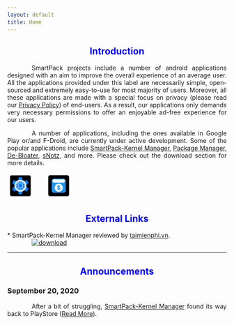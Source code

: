 ```yaml
---
layout: default
title: Home
---
```


<style>
    tab1 { padding-left: 4em; }
</style>

<h2 style="color: blue; text-align: center">Introduction</h2>

<p style="text-align: justify;"><tab1>SmartPack projects include a number of android applications designed with an aim to improve the overall experience of an average user. All the applications provided under this label are necessarily simple, open-sourced and extremely easy-to-use for most majority of users. Moreover, all these applications are made with a special focus on privacy (please read our <a href="{{ site.github.url }}/privacy-policy/">Privacy Policy</a>) of end-users. As a result, our applications only demands very necessary permissions to offer an enjoyable ad-free experience for our users.</tab1></p>

<p style="text-align: justify;"><tab1>A number of applications, including the ones available in Google Play or/and F-Droid, are currently under active development. Some of the popular applications include <a href="{{ site.github.url }}/spkm/">SmartPack-Kernel Manager</a>, <a href="https://smartpack.github.io/PackageManager/" target="_blank">Package Manager</a>, <a href="https://sunilpaulmathew.github.io/De-Bloater/" target="_blank">De-Bloater</a>, <a href="{{ site.github.url }}/sNotz/">sNotz</a>, and more. Please check out the download section for more details.</tab1></p>

<p><a href="https://play.google.com/store/apps/details?id=com.smartpack.kernelmanager.release" target="_blank"><img src="https://github.com/SmartPack/SmartPack-Kernel-Manager/blob/master/app/src/main/ic_launcher-web.png?raw=true" alt="" height="60" /></a> <a href="https://play.google.com/store/apps/details?id=com.smartpack.packagemanager" target="_blank"><img src="https://github.com/SmartPack/PackageManager/blob/master/app/src/main/ic_launcher-web.png?raw=true" alt="" height="60" /></a> <a href="https://play.google.com/store/apps/details?id=com.sunilpaulmathew.snotz" target="_blank"><img src="https://github.com/sunilpaulmathew/sNotz/blob/master/app/src/main/res/mipmap-xxxhdpi/ic_launcher.png?raw=true" alt="" height="60" /></a> <a href="https://f-droid.org/packages/com.sunilpaulmathew.debloater" target="_blank"><img src="https://github.com/sunilpaulmathew/De-Bloater/blob/master/app/src/main/res/mipmap-xxxhdpi/ic_launcher.png?raw=true" alt="" height="60" /></a> <a href="https://play.google.com/store/apps/details?id=com.smartpack.kernelprofiler" target="_blank"><img src="https://github.com/SmartPack/KernelProfiler/blob/master/app/src/main/res/mipmap-xxxhdpi/ic_launcher.png?raw=true" alt="" height="60" /></a> <a href="https://play.google.com/store/apps/details?id=com.smartpack.busyboxinstaller" target="_blank"><img src="https://github.com/SmartPack/BusyBox-Installer/blob/master/app/src/main/res/mipmap-xxxhdpi/ic_launcher.png?raw=true" alt="" height="60" /></a> <a href="https://play.google.com/store/apps/details?id=com.sunilpaulmathew.translator" target="_blank"><img src="https://github.com/sunilpaulmathew/Translator/blob/master/app/src/main/res/mipmap-xxxhdpi/ic_launcher.png?raw=true" alt="" height="60" /></a> <a href="https://play.google.com/store/apps/details?id=com.smartpack.donate" target="_blank"><img src="https://github.com/SmartPack/SmartPack.github.io/blob/master/asset/pic009.png?raw=true" alt="" height="60" /></a></p>

<h2 style="color: blue; text-align: center">External Links</h2>
* SmartPack-Kernel Manager reviewed by <a href="https://taimienphi.vn/download-smartpack-kernel-manager-91478">taimienphi.vn</a>.
<tab1><a href="https://taimienphi.vn" title="download"><img src="https://taimienphi.vn/Images/bn/reviewed/tmp2.png" title="awarded 5 Stars at Taimienphi" alt="download" /></a></tab1>

<hr>

<h2 style="color: blue; text-align: center">Announcements</h2>

<h3 style="text-align: left">September 20, 2020</h3>

<p style="text-align: justify;"><tab1>After a bit of struggling, <a href="{{ site.github.url }}/spkm/" target="_blank">SmartPack-Kernel Manager</a> found its way back to PlayStore (<a href="{{ site.github.url }}/announcements">Read More</a>).</tab1></p>
